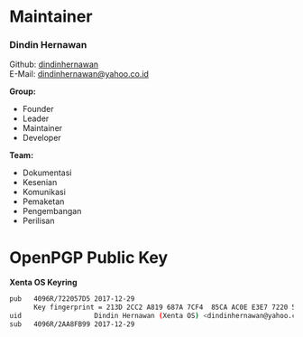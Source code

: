 # Maintainer
### Dindin Hernawan
Github: [dindinhernawan](https://github.com/dindinhernawan)  
E-Mail: <dindinhernawan@yahoo.co.id>  

**Group:**
 * Founder
 * Leader
 * Maintainer
 * Developer

**Team:**
 * Dokumentasi
 * Kesenian
 * Komunikasi
 * Pemaketan
 * Pengembangan
 * Perilisan

# OpenPGP Public Key
**Xenta OS Keyring**
```bash
pub   4096R/722057D5 2017-12-29
      Key fingerprint = 213D 2CC2 A819 687A 7CF4  85CA AC0E E3E7 7220 57D5
uid                  Dindin Hernawan (Xenta OS) <dindinhernawan@yahoo.co.id>
sub   4096R/2AA8FB99 2017-12-29
```
<!--
> pub   1024R/959CDDD1 2017-07-27  
>      Key fingerprint = 707E C01E AC3C 2F7F 8723  30CB 4EDB 0BF7 959C DDD1  
> uid                  Dindin Hernawan (Xenta OS) <root@dev.xentaos.org>  
> uid                  Dindin Hernawan (Xenta OS) <dindin_hernawan@yahoo.com>  
> uid                  Dindin Hernawan (Xenta OS) <dindinhernawan@gmail.com>  
> sub   1024R/B93D20D1 2017-07-27  
-->
